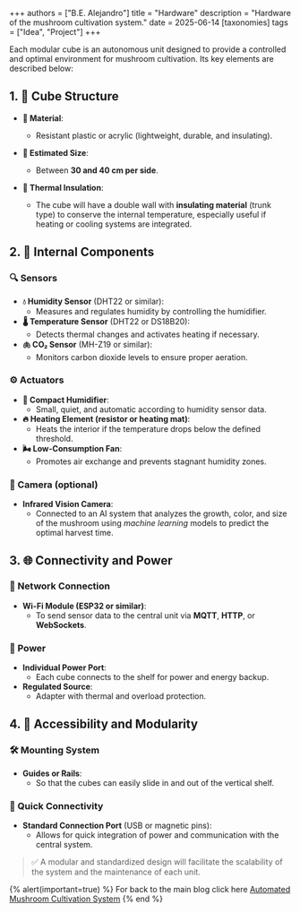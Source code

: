 +++
authors = ["B.E. Alejandro"]
title = "Hardware"
description = "Hardware of the mushroom cultivation system."
date = 2025-06-14
[taxonomies]
tags = ["Idea", "Project"]
+++

Each modular cube is an autonomous unit designed to provide a controlled and optimal environment for mushroom cultivation. Its key elements are described below:

## 1. 🧱 Cube Structure

- **🔧 Material**:
  - Resistant plastic or acrylic (lightweight, durable, and insulating).

- **📐 Estimated Size**:
  - Between **30 and 40 cm per side**.

- **🧊 Thermal Insulation**:
  - The cube will have a double wall with **insulating material** (trunk type) to conserve the internal temperature, especially useful if heating or cooling systems are integrated.


## 2. 🔌 Internal Components

### 🔍 Sensors
- **💧 Humidity Sensor** (DHT22 or similar):
  - Measures and regulates humidity by controlling the humidifier.
- **🌡️ Temperature Sensor** (DHT22 or DS18B20):
  - Detects thermal changes and activates heating if necessary.
- **🫁 CO₂ Sensor** (MH-Z19 or similar):
  - Monitors carbon dioxide levels to ensure proper aeration.

### ⚙️ Actuators
- **💨 Compact Humidifier**:
  - Small, quiet, and automatic according to humidity sensor data.
- **🔥 Heating Element (resistor or heating mat)**:
  - Heats the interior if the temperature drops below the defined threshold.
- **🌬️ Low-Consumption Fan**:
  - Promotes air exchange and prevents stagnant humidity zones.

### 🎥 Camera (optional)
- **Infrared Vision Camera**:
  - Connected to an AI system that analyzes the growth, color, and size of the mushroom using *machine learning* models to predict the optimal harvest time.


## 3. 🌐 Connectivity and Power

### 📡 Network Connection
- **Wi-Fi Module (ESP32 or similar)**:
  - To send sensor data to the central unit via **MQTT**, **HTTP**, or **WebSockets**.

### 🔋 Power
- **Individual Power Port**:
  - Each cube connects to the shelf for power and energy backup.
- **Regulated Source**:
  - Adapter with thermal and overload protection.


## 4. 🧩 Accessibility and Modularity

### 🛠️ Mounting System
- **Guides or Rails**:
  - So that the cubes can easily slide in and out of the vertical shelf.

### 🔗 Quick Connectivity
- **Standard Connection Port** (USB or magnetic pins):
  - Allows for quick integration of power and communication with the central system.


> ✅ A modular and standardized design will facilitate the scalability of the system and the maintenance of each unit.


{% alert(important=true) %}
For back to the main blog click here [Automated Mushroom Cultivation System](@/blog/hongos/index.md)
{% end %}

